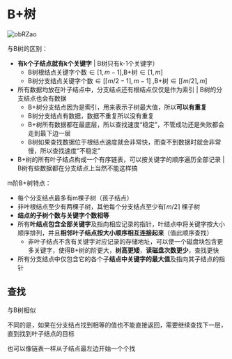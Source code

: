 # B+树

![obRZao](https://cdn.staticaly.com/gh/tippye/PicCloud@master/uPic/2023/02/05/obRZao.png)

与B树的区别：

- **有k个子结点就有k个关键字** | B树只有k-1个关键字）
    - B树根结点关键字个数$\in [1,m-1]$,B+树$\in [1,m]$
    - B树分支结点关键字个数$\in [\lceil m/2 - 1 \rceil,m - 1]$ ,B+树$\in [\lceil m/2 \rceil, m]$
- 所有数据均放在叶子结点中，分支结点还有根结点仅仅是作为索引 | B树的分支结点也会有数据
    - B+树分支结点因为是索引，用来表示子树最大值，所以**可以有重复**
    - B树分支结点有数据，数据不重复所以没有重复
    - B+树所有数据都在最底层，所以查找速度“稳定”，不管成功还是失败都会走到最下边一层
    - B树如果查找数据位于根结点速度就会非常快，而查不到数据时就会非常慢，所以查找速度“不稳定”
- B+树的所有叶子结点构成一个有序链表，可以按关键字的顺序遍历全部记录 | B树有些数据都在分支结点上当然不能这样搞

m阶B+树特点：

- 每个分支结点最多有m棵子树（孩子结点）
- 非叶根结点至少有两棵子树，其他每个分支结点至少有$\lceil m/2 \rceil$ 棵子树
- **结点的子树个数与关键字个数相等**
- 所有**叶结点包含全部关键字**及指向相应记录的指针，叶结点中将关键字按大小顺序排列，并且**相邻叶子结点按大小顺序相互连接起来**（值此顺序查找）
  - 非叶子结点不含有关键字对应记录的存储地址，可以使一个磁盘块包含更多关键字，使得B+树的阶更大，**树高更矮**，**读磁盘次数更少**，查找更快
- 所有分支结点中仅包含它的各个子**结点中关键字的最大值**及指向其子结点的指针

## 查找

与B树相似

不同的是，如果在分支结点找到相等的值也不能直接返回，需要继续查找下一层，直到找到叶子结点的目标

也可以像链表一样从子结点最左边开始一个个找
